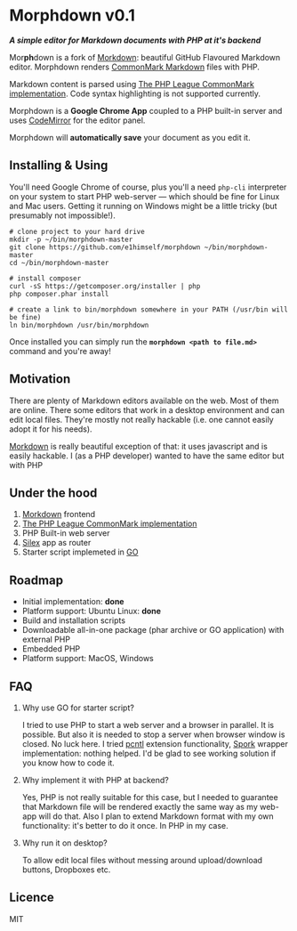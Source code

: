 # Morphdown v0.1

***A simple editor for Markdown documents with PHP at it's backend***

Mor**ph**down is a fork of [Morkdown](https://github.com/rvagg/morkdown): beautiful GitHub Flavoured Markdown editor. Morphdown renders [CommonMark Markdown](http://commonmark.org/) files with PHP.

Markdown content is parsed using [The PHP League CommonMark implementation](https://github.com/thephpleague/commonmark). Code syntax highlighting is not supported currently.

Morphdown is a **Google Chrome App** coupled to a PHP built-in server and uses [CodeMirror](http://codemirror.net) for the editor panel.

Morphdown will **automatically save** your document as you edit it.

## Installing & Using

You'll need Google Chrome of course, plus you'll a need `php-cli` interpreter on your system to start PHP web-server &mdash; which should be fine for Linux and Mac users. Getting it running on Windows might be a little tricky (but presumably not impossible!).

```
# clone project to your hard drive
mkdir -p ~/bin/morphdown-master
git clone https://github.com/e1himself/morphdown ~/bin/morphdown-master
cd ~/bin/morphdown-master

# install composer
curl -sS https://getcomposer.org/installer | php
php composer.phar install

# create a link to bin/morphdown somewhere in your PATH (/usr/bin will be fine)
ln bin/morphdown /usr/bin/morphdown
```

Once installed you can simply run the **`morphdown <path to file.md>`** command and you're away!

## Motivation

There are plenty of Markdown editors available on the web. Most of them are online. There some editors that work in a desktop environment and can edit local files. They're mostly not really hackable (i.e. one cannot easily adopt it for his needs). 

[Morkdown](https://github.com/rvagg/morkdown) is really beautiful exception of that: it uses javascript and is easily hackable. I (as a PHP developer) wanted to have the same editor but with PHP

## Under the hood

1. [Morkdown](https://github.com/rvagg/morkdown) frontend
2. [The PHP League CommonMark implementation](https://github.com/thephpleague/commonmark)
3. PHP Built-in web server
4. [Silex](https://github.com/silexphp/Silex) app as router
5. Starter script implemeted in [GO](https://golang.org/) 

## Roadmap

* Initial implementation: **done**
* Platform support: Ubuntu Linux: **done**
* Build and installation scripts
* Downloadable all-in-one package (phar archive or GO application) with external PHP
* Embedded PHP
* Platform support: MacOS, Windows

## FAQ

1. Why use GO for starter script?
   
   I tried to use PHP to start a web server and a browser in parallel. It is possible. But also it is needed to stop a server when browser window is closed. No luck here. I tried [pcntl](http://php.net/manual/ru/book.pcntl.php) extension functionality, [Spork](https://github.com/kriswallsmith/spork) wrapper implementation: nothing helped. I'd be glad to see working solution if you know how to code it.

2. Why implement it with PHP at backend?

	Yes, PHP is not really suitable for this case, but I needed to guarantee that Markdown file will be rendered exactly the same way as my web-app will do that. Also I plan to extend Markdown format with my own functionality: it's better to do it once. In PHP in my case.
  
3. Why run it on desktop?

   To allow edit local files without messing around upload/download buttons, Dropboxes etc.


## Licence

MIT